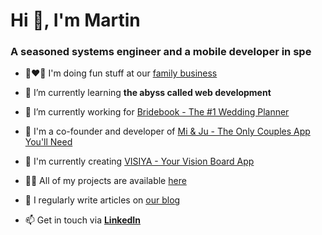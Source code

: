 # Hi 👋, I'm Martin
### A seasoned systems engineer and a mobile developer in spe

- 👩‍❤️‍👨 I'm doing fun stuff at our [family business](https://amazeing.net)

- 🌱 I’m currently learning **the abyss called web development**

- 💙 I’m currently working for [Bridebook - The #1 Wedding Planner](https://bridebook.com)

- 🩷 I'm a co-founder and developer of [Mi & Ju - The Only Couples App You'll Need](https://www.miandju.app/)

- 🧡 I'm currently creating [VISIYA - Your Vision Board App](https://www.visiya.app/)

- 👨‍💻 All of my projects are available [here](https://amazeing.net/portfolio.html)

- 📝 I regularly write articles on [our blog](https://www.visiya.app/blog)

- 📫 Get in touch via **[LinkedIn](https://www.linkedin.com/in/martin-mazein/)**
